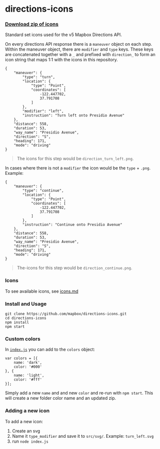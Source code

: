 # directions-icons

### [Download zip of icons](https://github.com/mapbox/directions-icons/raw/master/src/icons.zip)

Standard set icons used for the v5 Mapbox Directions API.

On every directions API response there is a `maneuver` object on each step. Within the maneuver object, there are `modifier` and `type` keys. These keys are concatenated together with a `_`  and prefixed with `direction_` to form an icon string that maps 1:1 with the icons in this repository.

```
{
    "maneuver": {
        "type": "turn",
        "location": {
            "type": "Point",
            "coordinates": [
                -122.447702,
                37.791708
            ]
        },
        "modifier": "left",
        "instruction": "Turn left onto Presidio Avenue"
    },
    "distance": 558,
    "duration": 53,
    "way_name": "Presidio Avenue",
    "direction": "S",
    "heading": 171,
    "mode": "driving"
}
```

> The icons for this step would be `direction_turn_left.png`.

In cases where there is not a `modifier` the icon would be the `type` + `.png`. Example:

```
{
    "maneuver": {
        "type": "continue",
        "location": {
            "type": "Point",
            "coordinates": [
                -122.447702,
                37.791708
            ]
        },
        "instruction": "Continue onto Presidio Avenue"
    },
    "distance": 558,
    "duration": 53,
    "way_name": "Presidio Avenue",
    "direction": "S",
    "heading": 171,
    "mode": "driving"
}
```

> The-icons for this step would be `direction_continue.png`.

### Icons

To see available icons, see [icons.md](./icons.md)

### Install and Usage

```
git clone https://github.com/mapbox/directions-icons.git
cd directions-icons
npm install
npm start
```

### Custom colors

In [`index.js`](./index.js) you can add to the `colors` object:

```
var colors = [{
    name: 'dark',
    color: '#000'
}, {
    name: 'light',
    color: '#fff'
}];
```

Simply add a new `name` and and new `color` and re-run with `npm start`. This will create a new folder color name and an updated zip.


### Adding a new icon

To add a new icon:

1. Create an svg
1. Name it `type_modifier` and save it to `src/svg/`. Example: `turn_left.svg`
1. run `node index.js`
